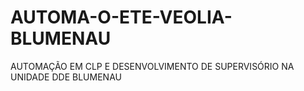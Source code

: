 # AUTOMA-O-ETE-VEOLIA-BLUMENAU
AUTOMAÇÃO EM CLP E DESENVOLVIMENTO DE SUPERVISÓRIO NA UNIDADE DDE BLUMENAU
